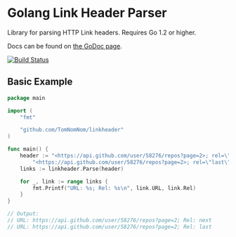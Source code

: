 # Golang Link Header Parser

Library for parsing HTTP Link headers. Requires Go 1.2 or higher.

Docs can be found on [the GoDoc page](https://godoc.org/github.com/TomNomNom/linkheader).

[![Build Status](https://travis-ci.org/TomNomNom/linkheader.svg)](https://travis-ci.org/TomNomNom/linkheader)

## Basic Example

```go
package main

import (
	"fmt"

	"github.com/TomNomNom/linkheader"
)

func main() {
	header := "<https://api.github.com/user/58276/repos?page=2>; rel=\"next\"," +
		"<https://api.github.com/user/58276/repos?page=2>; rel=\"last\""
	links := linkheader.Parse(header)

	for _, link := range links {
		fmt.Printf("URL: %s; Rel: %s\n", link.URL, link.Rel)
	}
}

// Output:
// URL: https://api.github.com/user/58276/repos?page=2; Rel: next
// URL: https://api.github.com/user/58276/repos?page=2; Rel: last
```


